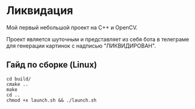 # Ликвидация
Мой первый небольшой проект на C++ и OpenCV.

Проект является шуточным и представляет из себя бота в телеграме для генерации картинок с надписью "ЛИКВИДИРОВАН".

## Гайд по сборке (Linux)
```
cd build/
cmake ..
make
cd ..
chmod +x launch.sh && ./launch.sh
```